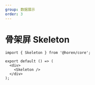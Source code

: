 ```yaml
---
group: 数据展示
order: 3
---
```


# 骨架屏 Skeleton

```tsx
import { Skeleton } from '@horen/core';

export default () => (
  <div>
    <Skeleton />
  </div>
);
```
